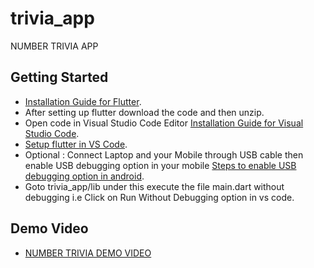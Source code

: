 # trivia_app

NUMBER TRIVIA APP

## Getting Started


* [Installation Guide for Flutter](https://flutter.dev/docs/get-started/install).
* After setting up flutter download the code and then unzip.
* Open code in  Visual Studio Code Editor [Installation Guide for Visual Studio Code](https://code.visualstudio.com/docs).
* [Setup flutter in VS Code](https://docs.flutter.dev/development/tools/vs-code).
* Optional : Connect Laptop and your Mobile through USB cable then enable USB debugging option in your mobile [Steps to enable USB debugging option in android](https://www.youtube.com/results?search_query=enable+debugging+mode+android).
* Goto trivia_app/lib under this execute the file main.dart without debugging i.e Click on Run Without Debugging option in vs code.

## Demo Video

* [NUMBER TRIVIA DEMO VIDEO](/images/Demo.gif)

